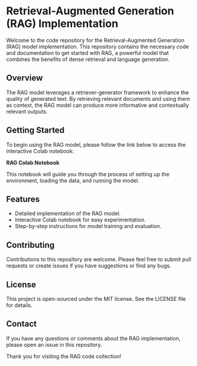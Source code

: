 # Retrieval-Augmented Generation (RAG) Implementation

Welcome to the code repository for the Retrieval-Augmented Generation (RAG) model implementation. This repository contains the necessary code and documentation to get started with RAG, a powerful model that combines the benefits of dense retrieval and language generation.

## Overview

The RAG model leverages a retriever-generator framework to enhance the quality of generated text. By retrieving relevant documents and using them as context, the RAG model can produce more informative and contextually relevant outputs.

## Getting Started

To begin using the RAG model, please follow the link below to access the interactive Colab notebook:

**RAG Colab Notebook**

This notebook will guide you through the process of setting up the environment, loading the data, and running the model.

## Features

- Detailed implementation of the RAG model.
- Interactive Colab notebook for easy experimentation.
- Step-by-step instructions for model training and evaluation.

## Contributing

Contributions to this repository are welcome. Please feel free to submit pull requests or create issues if you have suggestions or find any bugs.

## License

This project is open-sourced under the MIT license. See the LICENSE file for details.

## Contact

If you have any questions or comments about the RAG implementation, please open an issue in this repository.

Thank you for visiting the RAG code collection!
